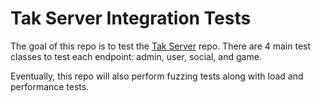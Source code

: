 Tak Server Integration Tests
============================

The goal of this repo is to test the [Tak Server](https://github.com/joshatron/Tak-Server) repo.
There are 4 main test classes to test each endpoint: admin, user, social, and game.

Eventually, this repo will also perform fuzzing tests along with load and performance tests.
